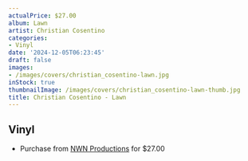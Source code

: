 ```yaml
---
actualPrice: $27.00
album: Lawn
artist: Christian Cosentino
categories:
- Vinyl
date: '2024-12-05T06:23:45'
draft: false
images:
- /images/covers/christian_cosentino-lawn.jpg
inStock: true
thumbnailImage: /images/covers/christian_cosentino-lawn-thumb.jpg
title: Christian Cosentino - Lawn
---
```


## Vinyl
* Purchase from [NWN Productions](http://shop.nwnprod.com/index.php?route=product/product&path=75&product_id=36531&sort=pd.name&order=ASC) for $27.00
